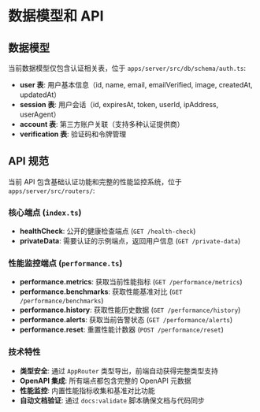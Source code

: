 # 数据模型和 API

## 数据模型

当前数据模型仅包含认证相关表，位于 `apps/server/src/db/schema/auth.ts`:

- **user 表**: 用户基本信息（id, name, email, emailVerified, image, createdAt, updatedAt）
- **session 表**: 用户会话（id, expiresAt, token, userId, ipAddress, userAgent）
- **account 表**: 第三方账户关联（支持多种认证提供商）
- **verification 表**: 验证码和令牌管理

## API 规范

当前 API 包含基础认证功能和完整的性能监控系统，位于 `apps/server/src/routers/`:

### 核心端点 (`index.ts`)
- **healthCheck**: 公开的健康检查端点 (`GET /health-check`)
- **privateData**: 需要认证的示例端点，返回用户信息 (`GET /private-data`)

### 性能监控端点 (`performance.ts`)
- **performance.metrics**: 获取当前性能指标 (`GET /performance/metrics`)
- **performance.benchmarks**: 获取性能基准对比 (`GET /performance/benchmarks`)
- **performance.history**: 获取性能历史数据 (`GET /performance/history`)
- **performance.alerts**: 获取当前告警状态 (`GET /performance/alerts`)
- **performance.reset**: 重置性能计数器 (`POST /performance/reset`)

### 技术特性
- **类型安全**: 通过 `AppRouter` 类型导出，前端自动获得完整类型支持
- **OpenAPI 集成**: 所有端点都包含完整的 OpenAPI 元数据
- **性能监控**: 内置性能指标收集和基准对比功能
- **自动文档验证**: 通过 `docs:validate` 脚本确保文档与代码同步
